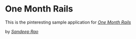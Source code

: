 # One Month Rails

This is the pinteresting sample application for
[*One Month Rails*](http://onemonthrails.com)

by [*Sandeep Rao*](http://www.voylegal.com)